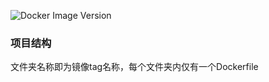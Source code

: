 ![Docker Image Version](https://img.shields.io/docker/v/eyebrow/jenkins-agent)

### 项目结构

文件夹名称即为镜像tag名称，每个文件夹内仅有一个Dockerfile
